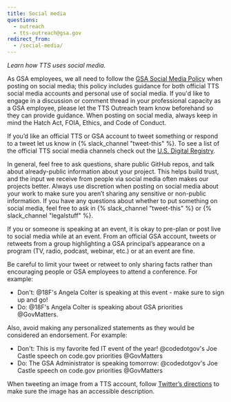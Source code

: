 ```yaml
---
title: Social media
questions:
  - outreach
  - tts-outreach@gsa.gov
redirect_from:
  - /social-media/
---
```


_Learn how TTS uses social media._

As GSA employees, we all need to follow the
[GSA Social Media Policy](https://www.gsa.gov/directive/gsa-social-media-policy)
when posting on social media; this policy includes guidance for both official
TTS social media accounts and personal use of social media. If you'd like to
engage in a discussion or comment thread in your professional capacity as a GSA
employee, please let the TTS Outreach team know beforehand so they can provide
guidance. When posting on social media, always keep in mind the Hatch Act, FOIA,
Ethics, and Code of Conduct.

If you’d like an official TTS or GSA account to tweet something or respond to a
tweet let us know in {% slack_channel "tweet-this" %}. To see a list of the
official TTS social media channels check out the
[U.S. Digital Registry](https://usdigitalregistry.digitalgov.gov).

In general, feel free to ask questions, share public GitHub repos, and talk
about already-public information about your project. This helps build trust, and
the input we receive from people via social media often makes our projects
better. Always use discretion when posting on social media about your work to
make sure you aren’t sharing any sensitive or non-public information. If you
have any questions about whether to put something on social media, feel free to
ask in {% slack_channel "tweet-this" %} or {% slack_channel "legalstuff" %}.

If you or someone is speaking at an event, it is okay to pre-plan or post live
to social media while at an event. From an official GSA account, tweets or
retweets from a group highlighting a GSA principal’s appearance on a program
(TV, radio, podcast, webinar, etc.) or at an event are fine.

Be careful to limit your tweet or retweet to only sharing facts rather than
encouraging people or GSA employees to attend a conference. For example:

- Don't: @18F's Angela Colter is speaking at this event - make sure to sign up
  and go!
- Do: @18F's Angela Colter is speaking about GSA priorities @GovMatters.

Also, avoid making any personalized statements as they would be considered an
endorsement. For example:

- Don't: This is my favorite fed IT event of the year! @codedotgov's Joe Castle
  speech on code.gov priorities @GovMatters
- Do: The GSA Administrator is speaking tomorrow: @codedotgov's Joe Castle
  speech on code.gov priorities @GovMatters

When tweeting an image from a TTS account, follow
[Twitter’s directions](https://help.twitter.com/en/using-twitter/picture-descriptions)
to make sure the image has an accessible description.
